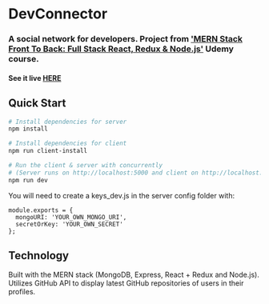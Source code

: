 # DevConnector

### A social network for developers. Project from ['MERN Stack Front To Back: Full Stack React, Redux & Node.js'](https://www.udemy.com/mern-stack-front-to-back/) Udemy course.

#### See it live [HERE](https://dcnetwork.herokuapp.com)

## Quick Start

```bash
# Install dependencies for server
npm install

# Install dependencies for client
npm run client-install

# Run the client & server with concurrently
# (Server runs on http://localhost:5000 and client on http://localhost:3000)
npm run dev
```

You will need to create a keys_dev.js in the server config folder with:

```
module.exports = {
  mongoURI: 'YOUR_OWN_MONGO_URI',
  secretOrKey: 'YOUR_OWN_SECRET'
};
```

## Technology

Built with the MERN stack (MongoDB, Express, React + Redux and Node.js). Utilizes GitHub API to display latest GitHub repositories of users in their profiles.
